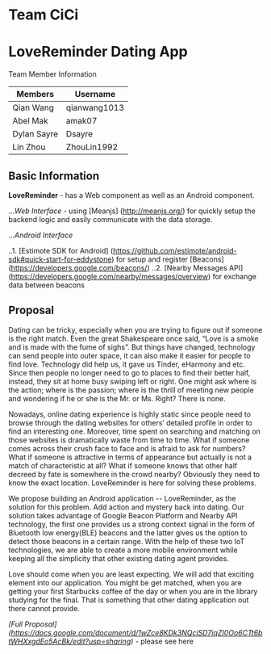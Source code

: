 # Team CiCi
LoveReminder Dating App
======================

Team Member Information

**Members**|**Username**
-----------|-------------
Qian Wang   | qianwang1013
Abel Mak|amak07
Dylan Sayre|Dsayre
Lin Zhou|ZhouLin1992

**Basic Information**
-----------------------

**LoveReminder** - has a Web component as well as an Android component.

...*Web Interface* - using [Meanjs] (http://meanjs.org/) for quickly setup the backend logic and easily communicate with the data storage. 

...*Android Interface*


..1. [Estimote SDK for Android] (https://github.com/estimote/android-sdk#quick-start-for-eddystone) for setup and register [Beacons] (https://developers.google.com/beacons/)
..2. [Nearby Messages API] (https://developers.google.com/nearby/messages/overview) for exchange data between beacons

**Proposal**
-----------------------

Dating can be tricky, especially when you are trying to figure out if someone is the right match. Even the great Shakespeare once said, “Love is a smoke and is made with the fume of sighs”. But things have changed, technology can send people into outer space, it can also make it easier for people to find love. Technology did help us, it gave us Tinder, eHarmony and etc. Since then people no longer need to go to places to find their better half, instead, they sit at home busy swiping left or right. One might ask where is the action; where is the passion; where is the thrill of meeting new people and wondering if he or she is the Mr. or Ms. Right? There is none.


Nowadays, online dating experience is highly static since people need to browse through the dating websites for others’ detailed profile in order to find an interesting one. Moreover, time spent on searching and matching on those websites is dramatically waste from time to time. What if someone comes across their crush face to face and is afraid to ask for numbers? What if someone is attractive in terms of appearance but actually is not a match of characteristic at all? What if someone knows that other half decreed by fate is somewhere in the crowd nearby? Obviously they need to know the exact location. LoveReminder is here for solving these problems.


We propose building an Android application -- LoveReminder, as the solution for this problem. Add action and mystery back into dating. Our solution takes advantage of Google Beacon Platform and Nearby API technology, the first one provides us a strong context signal in the form of Bluetooth low energy(BLE) beacons and the latter gives us the option to detect those beacons in a certain range. With the help of these two IoT technologies, we are able to create a more mobile environment while keeping all the simplicity that other existing dating agent provides.


Love should come when you are least expecting. We will add that exciting element into our application. You might be get matched, when you are getting your first Starbucks coffee of the day or when you are in the library studying for the final. That is something that other dating application out there cannot provide.

*[Full Proposal] (https://docs.google.com/document/d/1wZce8KDk3NQcjSD7iqZI0Oo6CTt6btWHXxgdEo5AcBk/edit?usp=sharing)* - please see here